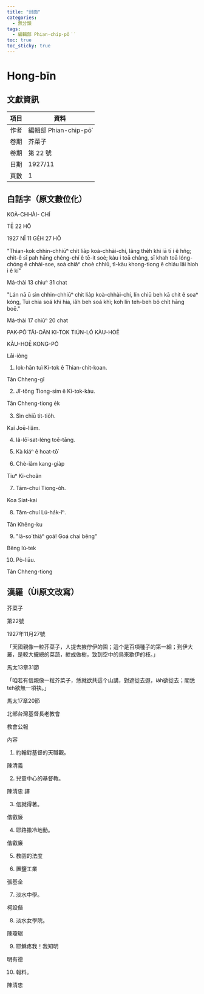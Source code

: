 ```yaml
---
title: "封面"
categories:
  - 無分類
tags:
  - 編輯部 Phian-chip-pō͘͘
toc: true
toc_sticky: true
---
```


# Hong-bīn

## 文獻資訊

| 項目 | 資料 |
|---|---|
| 作者 | 編輯部 Phian-chip-pō͘͘ |
| 卷期 | 芥菜子 |
| 卷期 | 第 22 號 |
| 日期 | 1927/11 |
| 頁數 | 1 |

## 白話字（原文數位化）

KOÀ-CHHÀI- CHÍ

TĒ 22 HŌ

1927 NÎ 11 GE̍H 27 HŌ

"Thian-kok chhin-chhiūⁿ chit lia̍p koà-chhài-chí, lâng the̍h khì iā tī i ê hn̂g; chit-ê sī pah hāng chéng-chí ê tē-it soè; kàu i toā châng, sī khah toā lóng-chóng ê chhài-soe, soà chiâⁿ choè chhiū, tì-kàu khong-tiong ê chiáu lâi hioh i ê kí"

Má-thài 13 chiuⁿ 31 chat

"Lán nā ū sìn chhin-chhiūⁿ chit lia̍p koà-chhài-chí, lín chiū beh kā chit ê soaⁿ kóng, Tuì chia soá khì hia, ia̍h beh soá khì; koh lín teh-beh bô chi̍t hāng boē."

Má-thài 17 chiūⁿ 20 chat

PAK-PŌ͘ TÂI-OÂN KI-TOK TIÚN-LÓ KÀU-HOĒ

KÀU-HOĒ KONG-PŌ

Lāi-iông

1. Iok-hān tuì Ki-tok ê Thian-chit-koan.

Tân Chheng-gī

2. Jî-tông Tiong-sim ê Ki-tok-kàu.

Tân Chheng-tiong e̍k

3. Sìn chiū tit-tio̍h.

Kai Joē-liâm.

4. Iâ-lō͘-sat-léng toē-tāng.

5. Kà kiáⁿ ê hoat-tō͘

6. Chè-iâm kang-gia̍p

Tiuⁿ Ki-choân

7. Tām-chuí Tiong-o̍h.

Koa Siat-kai

8. Tām-chuí Lú-ha̍k-īⁿ.

Tân Khêng-ku

9. "Iâ-so͘ thiàⁿ goá! Goá chai bêng"

Bêng Iú-tek

10. Pò-liāu.

Tân Chheng-tiong

## 漢羅（Ùi原文改寫）

芥菜子

第22號

1927年11月27號

「天國親像一粒芥菜子，人提去掖佇伊的園；這个是百項種子的第一細；到伊大叢，是較大攏總的菜蔬，紲成做樹，致到空中的鳥來歇伊的枝。」

馬太13章31節

「咱若有信親像一粒芥菜子，恁就欲共這个山講，對遮徙去遐，ia̍h欲徙去；閣恁teh欲無一項袂。」

馬太17章20節

北部台灣基督長老教會

教會公報

內容

1. 約翰對基督的天職觀。

陳清義

2. 兒童中心的基督教。

陳清忠 譯

3. 信就得著。

偕叡廉

4. 耶路撒冷地動。

偕叡廉

5. 教囝的法度

6. 置鹽工業

張基全

7. 淡水中學。

柯設偕

8. 淡水女學院。

陳瓊琚

9. 耶穌疼我！我知明

明有德

10. 報料。

陳清忠
